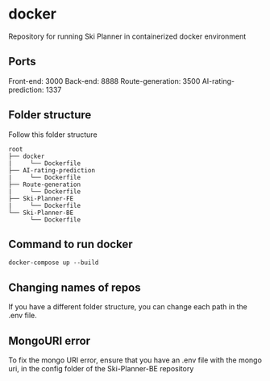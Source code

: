 # docker
Repository for running Ski Planner in containerized docker environment

## Ports

Front-end: 3000
Back-end: 8888
Route-generation: 3500
AI-rating-prediction: 1337

## Folder structure
Follow this folder structure

```
root
├── docker
|     └── Dockerfile
├── AI-rating-prediction
|     └── Dockerfile
├── Route-generation
|     └── Dockerfile
├── Ski-Planner-FE
|     └── Dockerfile
└── Ski-Planner-BE
      └── Dockerfile
```

## Command to run docker
```
docker-compose up --build
```

## Changing names of repos
If you have a different folder structure, you can change each path in the .env file.

## MongoURI error
To fix the mongo URI error, ensure that you have an .env file with the mongo uri, in the config folder of the Ski-Planner-BE repository
